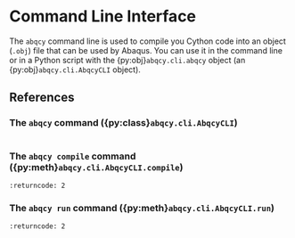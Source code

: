 # Command Line Interface

The `abqcy` command line is used to compile you Cython code into an object (`.obj`) file that can be used by Abaqus.
You can use it in the command line or in a Python script with the {py:obj}`abqcy.cli.abqcy` object
(an {py:obj}`abqcy.cli.AbqcyCLI` object).

## References

### The `abqcy` command ({py:class}`abqcy.cli.AbqcyCLI`)

```{command-output} abqcy
```

### The `abqcy compile` command ({py:meth}`abqcy.cli.AbqcyCLI.compile`)

```{command-output} abqcy compile --help
:returncode: 2
```

### The `abqcy run` command ({py:meth}`abqcy.cli.AbqcyCLI.run`)

```{command-output} abqcy run --help
:returncode: 2
```
